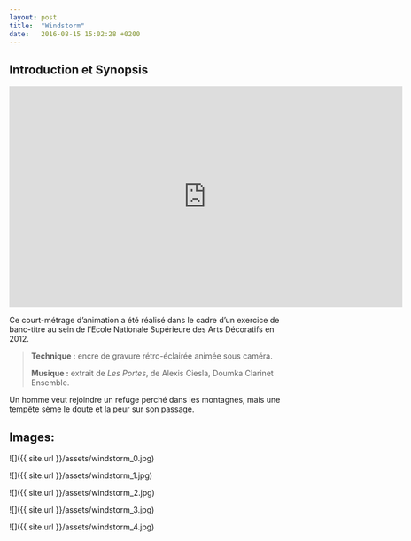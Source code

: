 ```yaml
---
layout: post
title:  "Windstorm"
date:   2016-08-15 15:02:28 +0200
---
```


## Introduction et Synopsis

<iframe src="https://player.vimeo.com/video/35993182" width="710" height="400" frameborder="0" webkitallowfullscreen mozallowfullscreen allowfullscreen></iframe>

Ce court-métrage d’animation a été réalisé dans le cadre d’un exercice de banc-titre au sein de l’Ecole Nationale Supérieure des Arts Décoratifs en 2012.

> **Technique :** encre de gravure rétro-éclairée animée sous caméra.
>
> **Musique :** extrait de *Les Portes*, de Alexis Ciesla, Doumka Clarinet Ensemble.

Un homme veut rejoindre un refuge perché dans les montagnes, mais une tempête sème le doute et la peur sur son passage.

## Images:

![]({{ site.url }}/assets/windstorm_0.jpg)

![]({{ site.url }}/assets/windstorm_1.jpg)

![]({{ site.url }}/assets/windstorm_2.jpg)

![]({{ site.url }}/assets/windstorm_3.jpg)

![]({{ site.url }}/assets/windstorm_4.jpg)
